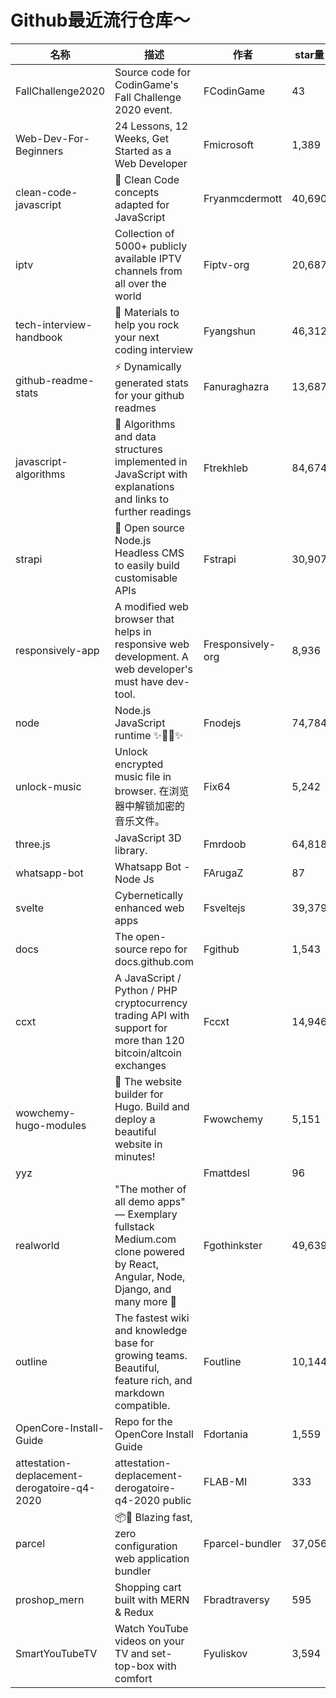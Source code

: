 # Github最近流行仓库～

| 名称  | 描述  | 作者  | star量 | 地址  |
| --- | --- | --- | ----- | --- |
| FallChallenge2020 | Source code for CodinGame's Fall Challenge 2020 event. | FCodinGame | 43 | https://github.com/CodinGame/FallChallenge2020
Web-Dev-For-Beginners | 24 Lessons, 12 Weeks, Get Started as a Web Developer | Fmicrosoft | 1,389 | https://github.com/microsoft/Web-Dev-For-Beginners
clean-code-javascript | 🛁 Clean Code concepts adapted for JavaScript | Fryanmcdermott | 40,690 | https://github.com/ryanmcdermott/clean-code-javascript
iptv | Collection of 5000+ publicly available IPTV channels from all over the world | Fiptv-org | 20,687 | https://github.com/iptv-org/iptv
tech-interview-handbook | 💯 Materials to help you rock your next coding interview | Fyangshun | 46,312 | https://github.com/yangshun/tech-interview-handbook
github-readme-stats | ⚡ Dynamically generated stats for your github readmes | Fanuraghazra | 13,687 | https://github.com/anuraghazra/github-readme-stats
javascript-algorithms | 📝 Algorithms and data structures implemented in JavaScript with explanations and links to further readings | Ftrekhleb | 84,674 | https://github.com/trekhleb/javascript-algorithms
strapi | 🚀 Open source Node.js Headless CMS to easily build customisable APIs | Fstrapi | 30,907 | https://github.com/strapi/strapi
responsively-app | A modified web browser that helps in responsive web development. A web developer's must have dev-tool. | Fresponsively-org | 8,936 | https://github.com/responsively-org/responsively-app
node | Node.js JavaScript runtime ✨🐢🚀✨ | Fnodejs | 74,784 | https://github.com/nodejs/node
unlock-music | Unlock encrypted music file in browser. 在浏览器中解锁加密的音乐文件。 | Fix64 | 5,242 | https://github.com/ix64/unlock-music
three.js | JavaScript 3D library. | Fmrdoob | 64,818 | https://github.com/mrdoob/three.js
whatsapp-bot | Whatsapp Bot - Node Js | FArugaZ | 87 | https://github.com/ArugaZ/whatsapp-bot
svelte | Cybernetically enhanced web apps | Fsveltejs | 39,379 | https://github.com/sveltejs/svelte
docs | The open-source repo for docs.github.com | Fgithub | 1,543 | https://github.com/github/docs
ccxt | A JavaScript / Python / PHP cryptocurrency trading API with support for more than 120 bitcoin/altcoin exchanges | Fccxt | 14,946 | https://github.com/ccxt/ccxt
wowchemy-hugo-modules | 📝 The website builder for Hugo. Build and deploy a beautiful website in minutes! | Fwowchemy | 5,151 | https://github.com/wowchemy/wowchemy-hugo-modules
yyz |  | Fmattdesl | 96 | https://github.com/mattdesl/yyz
realworld | "The mother of all demo apps" — Exemplary fullstack Medium.com clone powered by React, Angular, Node, Django, and many more 🏅 | Fgothinkster | 49,639 | https://github.com/gothinkster/realworld
outline | The fastest wiki and knowledge base for growing teams. Beautiful, feature rich, and markdown compatible. | Foutline | 10,144 | https://github.com/outline/outline
OpenCore-Install-Guide | Repo for the OpenCore Install Guide | Fdortania | 1,559 | https://github.com/dortania/OpenCore-Install-Guide
attestation-deplacement-derogatoire-q4-2020 | attestation-deplacement-derogatoire-q4-2020 public | FLAB-MI | 333 | https://github.com/LAB-MI/attestation-deplacement-derogatoire-q4-2020
parcel | 📦🚀 Blazing fast, zero configuration web application bundler | Fparcel-bundler | 37,056 | https://github.com/parcel-bundler/parcel
proshop_mern | Shopping cart built with MERN & Redux | Fbradtraversy | 595 | https://github.com/bradtraversy/proshop_mern
SmartYouTubeTV | Watch YouTube videos on your TV and set-top-box with comfort | Fyuliskov | 3,594 | https://github.com/yuliskov/SmartYouTubeTV |
